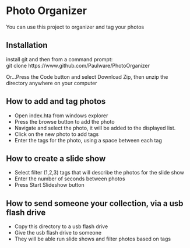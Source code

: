 <h1>Photo Organizer</h1>
You can use this project to organizer and tag your photos<br>

<h2>Installation</h2>
install git and then from a command prompt: <br>
git clone https://www.github.com/Paulware/PhotoOrganizer <br>
<p>
Or...Press the Code button and select Download Zip, then unzip the directory anywhere on your computer<br>

<h2>How to add and tag photos</h2>
<ul>
<li>Open index.hta from windows explorer </li>
<li>Press the browse button to add the photo</li>
<li>Navigate and select the photo, it will be added to the displayed list.</li>
<li>Click on the new photo to add tags</li>
<li>Enter the tags for the photo, using a space between each tag</li>
</ul>

<p>
<h2>How to create a slide show</h2>
<ul>
<li>Select filter (1,2,3) tags that will describe the photos for the slide show</li>
<li>Enter the number of seconds between photos</li>
<li>Press Start Slideshow button</li>
</ul>

<p>
<h2>How to send someone your collection, via a usb flash drive</h2>
<ul>
<li>Copy this directory to a usb flash drive</li>
<li>Give the usb flash drive to someone</li>
<li>They will be able run slide shows and filter photos based on tags</li>
</ul>

